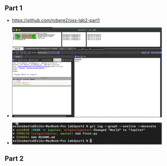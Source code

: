 ## Part 1

* https://github.com/robere2/oss-lab2-part1

* ![gitk](gitk.png)

* ![git-log](git-log.png)

## Part 2



